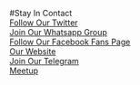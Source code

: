 <!--### Chapter Information
* Chapter Region

### Social Links
[Meetup](https://www.meetup.com/OWASP-Jakarta-Chapter/)
* [Social Link](#)-->
#Stay In Contact <br>
[Follow Our Twitter](http://twitter.com/OwaspJakarta)<br>
[Join Our Whatsapp Group](https://chat.whatsapp.com/invite/KVpddPbKCTj4ErVwljbUYg)<br>
[Follow Our Facebook Fans Page](http://www.facebook.com/owaspid)<br>
[Our Website](http://www.OWASP.or.id)<br>
[Join Our Telegram](https://t.me/joinchat/KiPz5hOjsLPxWQ6bYVJusQ)<br>
[Meetup](https://www.meetup.com/OWASP-Jakarta-Chapter/)
